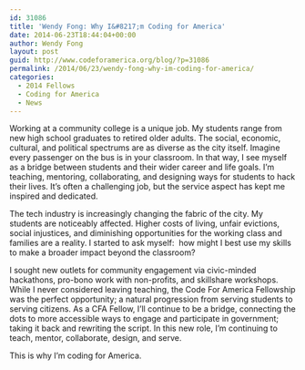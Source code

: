 ```yaml
---
id: 31086
title: 'Wendy Fong: Why I&#8217;m Coding for America'
date: 2014-06-23T18:44:04+00:00
author: Wendy Fong
layout: post
guid: http://www.codeforamerica.org/blog/?p=31086
permalink: /2014/06/23/wendy-fong-why-im-coding-for-america/
categories:
  - 2014 Fellows
  - Coding for America
  - News
---
```

<p dir="ltr">
  Working at a community college is a unique job. My students range from new high school graduates to retired older adults. The social, economic, cultural, and political spectrums are as diverse as the city itself. Imagine every passenger on the bus is in your classroom. In that way, I see myself as a bridge between students and their wider career and life goals. I’m teaching, mentoring, collaborating, and designing ways for students to hack their lives. It’s often a challenging job, but the service aspect has kept me inspired and dedicated.
</p>

<p dir="ltr">
  The tech industry is increasingly changing the fabric of the city. My students are noticeably affected. Higher costs of living, unfair evictions, social injustices, and diminishing opportunities for the working class and families are a reality. I started to ask myself:  how might I best use my skills to make a broader impact beyond the classroom?
</p>

<p dir="ltr">
  I sought new outlets for community engagement via civic-minded hackathons, pro-bono work with non-profits, and skillshare workshops. While I never considered leaving teaching, the Code For America Fellowship was the perfect opportunity; a natural progression from serving students to serving citizens. As a CFA Fellow, I’ll continue to be a bridge, connecting the dots to more accessible ways to engage and participate in government; taking it back and rewriting the script. In this new role, I’m continuing to teach, mentor, collaborate, design, and serve.
</p>

<p dir="ltr">
  This is why I’m coding for America.
</p>

&nbsp;